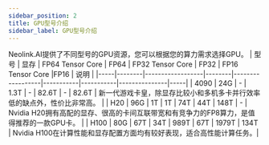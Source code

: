 ```yaml
---
sidebar_position: 2
title: GPU型号介绍
sidebar_label: GPU型号介绍
---
```

Neolink.AI提供了不同型号的GPU资源，您可以根据您的算力需求选择GPU。
| 型号 | 显存   | FP64 Tensor Core | FP64   | FP32 Tensor Core |   FP32      | FP16 Tensor Core        |FP16 | 说明      |
|-----|--------|------------------|--------|------------------|-----------|-----------|---------------|-----|
| 4090 | 24G   |  -               | 1.3T  | -            | 82.6T  | -   | 82.6T              | 新一代游戏卡皇，除显存比较小和多机多卡并行效率低的缺点外，性价比非常高。 |
| H20  | 96G   | 1T              | 1T    | 74T             | 44T    | 148T         | -           | Nvidia H20拥有高配的显存、很高的卡间互联带宽和有竞争力的FP8算力，是值得推荐的一款GPU卡。 |
| H100 | 80G   | 67T             | 34T   | 989T            | 67T    | 1979T     | 134T  | Nvidia H100在计算性能和显存配置方面均有较好表现，适合高性能计算任务。|
